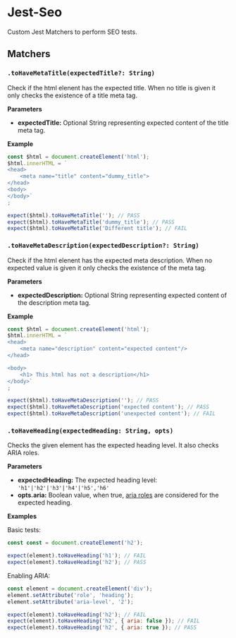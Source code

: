 # Jest-Seo

Custom Jest Matchers to perform SEO tests.


## Matchers

### `.toHaveMetaTitle(expectedTitle?: String)`

Check if the html elenent has the expected title. When no title is given it only checks the existence of a title meta tag.

**Parameters** 

- **expectedTitle:** Optional String representing expected content of the title meta tag.


**Example**

```js
const $html = document.createElement('html');
$html.innerHTML = `
<head>
    <meta name="title" content="dummy_title">
</head>
<body>
</body>`
;

expect($html).toHaveMetaTitle(''); // PASS
expect($html).toHaveMetaTitle('dummy_title'); // PASS
expect($html).toHaveMetaTitle('Different title'); // FAIL
```

### `.toHaveMetaDescription(expectedDescription?: String)`

Check if the html elenent has the expected meta description. When no expected value is given it only checks the existence of the meta tag.

**Parameters** 

- **expectedDescription:** Optional String representing expected content of the description meta tag.


**Example**

```js
const $html = document.createElement('html');
$html.innerHTML = `
<head>
    <meta name="description" content="expected content"/>
</head>

<body>
    <h1> This html has not a description</h1>
</body>`
;

expect($html).toHaveMetaDescription(''); // PASS
expect($html).toHaveMetaDescription('expected content'); // PASS
expect($html).toHaveMetaDescription('unexpected content'); // FAIL
```


### `.toHaveHeading(expectedHeading: String, opts)`

Checks the given element has the expected heading level. It also checks ARIA roles.

**Parameters** 

- **expectedHeading:** The expected heading level: `'h1'|'h2'|'h3'|'h4'|'h5','h6'`
- **opts.aria:** Boolean value, when true, [aria roles](https://developer.mozilla.org/en-US/docs/Web/Accessibility/ARIA/Roles/heading_role) are considered for the expected heading.


**Examples**

Basic tests:

```js
const const = document.createElement('h2');

expect(element).toHaveHeading('h1'); // FAIL
expect(element).toHaveHeading('h2'); // PASS
```

Enabling ARIA:

```js
const element = document.createElement('div');
element.setAttribute('role', 'heading');
element.setAttribute('aria-level', '2');

expect(element).toHaveHeading('h2'); // FAIL
expect(element).toHaveHeading('h2', { aria: false }); // FAIL
expect(element).toHaveHeading('h2', { aria: true }); // PASS
```